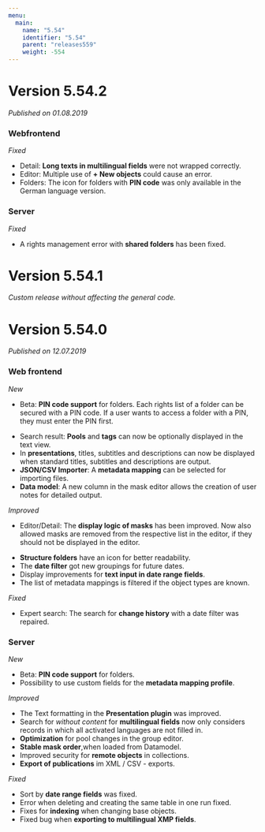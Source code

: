 ```yaml
---
menu:
  main:
    name: "5.54"
    identifier: "5.54"
    parent: "releases559"
    weight: -554
---
```


# Version 5.54.2

*Published on 01.08.2019*

### Webfrontend

*Fixed*

- Detail: **Long texts in multilingual fields** were not wrapped correctly.
- Editor: Multiple use of **+ New objects** could cause an error.
- Folders: The icon for folders with **PIN code** was only available in the German language version.

### Server

*Fixed*

- A rights management error with **shared folders** has been fixed.

# Version 5.54.1

*Custom release without affecting the general code.*

# Version 5.54.0

*Published on 12.07.2019*

### Web frontend

*New*

* Beta: **PIN code support** for folders. Each rights list of a folder can be secured with a PIN code. If a user wants to access a folder with a PIN, they must enter the PIN first.
- Search result: **Pools** and **tags** can now be optionally displayed in the text view.
- In **presentations**, titles, subtitles and descriptions can now be displayed when standard titles, subtitles and descriptions are output.
- **JSON/CSV Importer**: A **metadata mapping** can be selected for importing files.
- **Data model**: A new column in the mask editor allows the creation of user notes for detailed output.

*Improved*

* Editor/Detail: The **display logic of masks** has been improved. Now also allowed masks are removed from the respective list in the editor, if they should not be displayed in the editor.
- **Structure folders** have an icon for better readability.
- The **date filter** got new groupings for future dates.
- Display improvements for **text input in date range fields**.
- The list of metadata mappings is filtered if the object types are known. 

*Fixed*

* Expert search: The search for **change history** with a date filter was repaired.

<h3>Server</h3

*New*

- Beta: **PIN code support** for folders.
- Possibility to use custom fields for the **metadata mapping profile**.

*Improved*

- The Text formatting in the **Presentation plugin** was improved.
- Search for *without content* for **multilingual fields** now only considers records in which all activated languages are not filled in.
- **Optimization** for pool changes in the group editor.
- **Stable mask order**,when loaded from Datamodel. 
- Improved security for **remote objects** in collections.
- **Export of publications** im XML / CSV - exports.

*Fixed*

- Sort by **date range fields** was fixed.
- Error when deleting and creating the same table in one run fixed.
- Fixes for **indexing** when changing base objects.
- Fixed bug when **exporting to multilingual XMP fields**.